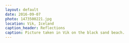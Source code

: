 ```yaml
---
layout: default
date: 2016-09-07
photo: 1473500221.jpg
location: Vik, Iceland
caption_header: Reflections
caption: Picture taken in Vik on the black sand beach.
---
```

